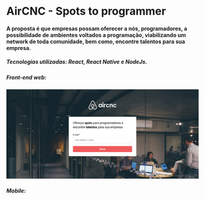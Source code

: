 # AirCNC - Spots to programmer

#### A proposta é que empresas possam oferecer a nós, programadores, a possibilidade de ambientes voltados a programação, viabilizando um network de toda comunidade, bem como, encontre talentos para sua empresa.

##### Tecnologias utilizadas: *React, React Native e NodeJs.*

##### Front-end web:

![Screenshot](assets/home.png)

##### Mobile:
